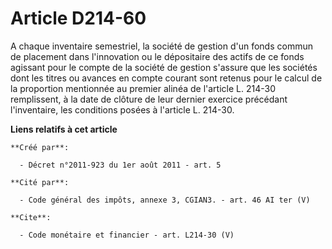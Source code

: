 # Article D214-60

A chaque inventaire semestriel, la société de gestion d'un fonds commun de placement dans l'innovation ou le dépositaire des
actifs de ce fonds agissant pour le compte de la société de gestion s'assure que les sociétés dont les titres ou avances en
compte courant sont retenus pour le calcul de la proportion mentionnée au premier alinéa de l'article L. 214-30 remplissent,
à la date de clôture de leur dernier exercice précédant l'inventaire, les conditions posées à l'article L. 214-30.

**Liens relatifs à cet article**

	**Créé par**:

	  - Décret n°2011-923 du 1er août 2011 - art. 5

	**Cité par**:

	  - Code général des impôts, annexe 3, CGIAN3. - art. 46 AI ter (V)

	**Cite**:

	  - Code monétaire et financier - art. L214-30 (V)
